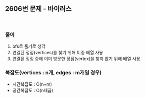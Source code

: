 ## 2606번 문제 - 바이러스

<br>

### 풀이
1. bfs로 풀기로 생각
2. 연결된 정점(vertices)를 찾기 위해 이중 배열 사용
3. 연결된 정점 중에 이미 방문한 정점(vertex)을 찾지 않기 위해 배열 사용

### 복잡도(vertices : n개, edges : m개일 경우)
* 시간복잡도 : O(n+m)
* 공간복잡도 : O(n제곱)
